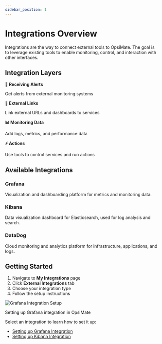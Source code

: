```yaml
---
sidebar_position: 1
---
```


# Integrations Overview

Integrations are the way to connect external tools to OpsiMate. The goal is to leverage existing tools to enable monitoring, control, and interaction with other interfaces.

## Integration Layers

<div class="integration-grid">
  <div class="integration-card">
    <strong>🚨 Receiving Alerts</strong>
    <p>Get alerts from external monitoring systems</p>
  </div>
  <div class="integration-card">
    <strong>🔗 External Links</strong>
    <p>Link external URLs and dashboards to services</p>
  </div>
  <div class="integration-card">
    <strong>📊 Monitoring Data</strong>
    <p>Add logs, metrics, and performance data</p>
  </div>
  <div class="integration-card">
    <strong>⚡ Actions</strong>
    <p>Use tools to control services and run actions</p>
  </div>
</div>

## Available Integrations

### Grafana

Visualization and dashboarding platform for metrics and monitoring data.

### Kibana

Data visualization dashboard for Elasticsearch, used for log analysis and search.

### DataDog

Cloud monitoring and analytics platform for infrastructure, applications, and logs.

## Getting Started

1. Navigate to **My Integrations** page
2. Click **External Integrations** tab
3. Choose your integration type
4. Follow the setup instructions

<div class="image-container">
  <img src="/img/adding-grafana-integration.png" alt="Grafana Integration Setup" className="doc-image" />
  <p>Setting up Grafana integration in OpsiMate</p>
</div>

Select an integration to learn how to set it up:

- [Setting up Grafana Integration](/docs/integrations/grafana)
- [Setting up Kibana Integration](/docs/integrations/kibana)
